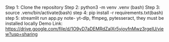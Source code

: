 Step 1: Clone the repository
Step 2: python3 -m venv .venv (bash)
Step 3: source .venv/bin/activate(bash)
step 4: pip install -r requirements.txt(bash)
step 5: streamlit run app.py
note- yt-dlp, ffmpeg, pytesseract, they must be installed locally
Demo Link: https://drive.google.com/file/d/1O9yD7aDEMRdZalXr5yjoyfnMwz3rgelU/view?usp=sharing
